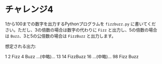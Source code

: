 # チャレンジ4

1から100までの数字を出力するPythonプログラムを `fizzbuzz.py` に書いてください。ただし、3の倍数の場合は数字の代わりに `Fizz` と出力し、5の倍数の場合は `Buzz`、3と5の公倍数の場合は `FizzBuzz` と出力します。

想定される出力:

1
2
Fizz
4
Buzz
...(中略)...
13
14
FizzBuzz
16
...(中略)...
98
Fizz
Buzz

